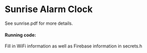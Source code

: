 # Sunrise Alarm Clock
See sunrise.pdf for more details. 

#### Running code: 
Fill in WiFi information as well as Firebase information in secrets.h
